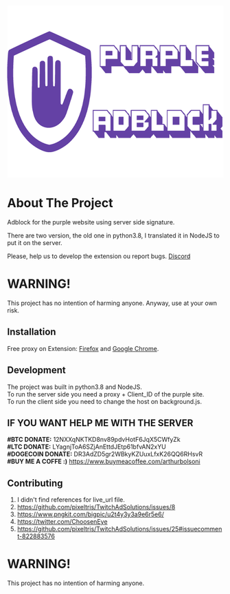 
<p align="center">
    <img src="images/banner.png" alt="Logo" height="400">
</p>

# About The Project
Adblock for the purple website using server side signature.

There are two version, the old one in python3.8, I translated it in NodeJS to put it on the server.

Please, help us to develop the extension ou report bugs. [Discord](https://discord.gg/5sHjdfTmwE)

# WARNING!
This project has no intention of harming anyone.
Anyway, use at your own risk.


## Installation

Free proxy on Extension: [Firefox](https://addons.mozilla.org/pt-BR/firefox/addon/purpleadblock/) and [Google Chrome](https://chrome.google.com/webstore/detail/purple-adblock/lkgcfobnmghhbhgekffaadadhmeoindg).

## Development
The project was built in python3.8 and NodeJS. <br>
To run the server side you need a proxy + Client_ID of the purple site. <br>
To run the client side you need to change the host on background.js.

## IF YOU WANT HELP ME WITH THE SERVER

**#BTC DONATE:** 12NXXqNKTKD8nv89pdvHotF6JqX5CWfyZk <br>
**#LTC DONATE:** LYagnjToA6SZjAnEttdJEtp61bfvAN2xYU <br>
**#DOGECOIN DONATE:** DR3AdZD5gr2WBkyKZUuxLfxK26QQ6RHsvR <br>
**#BUY ME A COFFE :)** https://www.buymeacoffee.com/arthurbolsoni

## Contributing

1. I didn't find references for live_url file.
2. https://github.com/pixeltris/TwitchAdSolutions/issues/8
3. https://www.pngkit.com/bigpic/u2t4y3y3a9e6r5e6/
4. https://twitter.com/ChoosenEye
5. https://github.com/pixeltris/TwitchAdSolutions/issues/25#issuecomment-822883576

# WARNING!
This project has no intention of harming anyone. 

